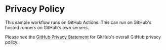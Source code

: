 # Privacy Policy

This sample workflow runs on GitHub Actions. This can run on GitHub's hosted runners on GitHub's own servers.

Please see the [GitHub Privacy Statement](https://docs.github.com/en/site-policy/privacy-policies/github-privacy-statement) for GitHub's overall GitHub privacy policy.
